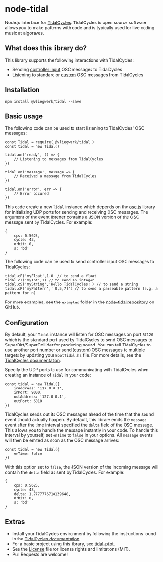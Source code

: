 # node-tidal

Node.js interface for [TidalCycles](https://tidalcycles.org). TidalCycles is open source software allows you to make patterns with code and is typically used for live coding music at algoraves.

## What does this library do?

This library supports the following interactions with TidalCycles:

-   Sending [controller input](https://tidalcycles.org/index.php/Controller_Input) OSC messages to TidalCycles
-   Listening to standard or [custom](https://tidalcycles.org/index.php/Custom_OSC) OSC messages from TidalCycles

## Installation

```
npm install @vliegwerk/tidal --save
```

## Basic usage

The following code can be used to start listening to TidalCycles' OSC messages:

```
const Tidal = require('@vliegwerk/tidal')
const tidal = new Tidal()

tidal.on('ready', () => {
	// Listening to messages from TidalCycles
})

tidal.on('message', message => {
	// Received a message from TidalCycles
})

tidal.on('error', err => {
	// Error occured
})
```

This code create a new `Tidal` instance which depends on the [osc.js](https://www.npmjs.com/package/osc) library for initializing UDP ports for sending and receiving OSC messages. The argument of the event listener contains a JSON version of the OSC message sent by TidalCycles. For example:

```
{
    cps: 0.5625,
    cycle: 43,
    orbit: 0,
    s: 'bd'
}
```

The following code can be used to send controller input OSC messages to TidalCycles:

```
tidal.cF('myFloat',1.0) // to send a float
tidal.cI('myInt',1) // to send an integer
tidal.cS('myString','Hello TidalCycles!') // to send a string
tidal.cP('myPattern','[0,5,7]') // to send a parseable pattern (e.g. a pattern for n)
```

For more examples, see the `examples` folder in the [node-tidal repository](https://github.com/njanssen/node-tidal/tree/master/examples) on GitHub.

## Configuration

By default, your `Tidal` instance will listen for OSC messages on port `57120` which is the standard port used by TidalCycles to send OSC messages to SuperDirt/SuperCollider for producing sound. You can tell TidalCycles to use another port number or send (custom) OSC messages to multiple targets by updating your `BootTidal.hs` file. For more details, see the [TidalCycles documentation](https://tidalcycles.org/index.php/Custom_OSC).

Specify the UDP ports to use for communicating with TidalCycles when creating an instance of `Tidal` in your code:

```
const tidal = new Tidal({
	inAddress: '127.0.0.1',
	inPort: 9000,
	outAddress: '127.0.0.1',
	outPort: 6010
})
```

TidalCycles sends out its OSC messages ahead of the time that the sound event should actually happen.
By default, this library emits the `message` event after the time interval specified the `delta` field of the OSC message.
This allows you to handle the message instantly in your code.
To handle this interval by yourself, set `onTime` to `false` in your options.
All `message` events will then be emited as soon as the OSC message arrives:

```
const tidal = new Tidal({
	onTime: false
})
```

With this option set to `false`, the JSON version of the incoming message will contain the `delta` field as sent by TidalCycles.
For example:

```
{
    cps: 0.5625,
    cycle: 43,
    delta: 1.7777776718139648,
    orbit: 0,
    s: 'bd'
}
```

## Extras

-   Install your TidalCycles environment by following the instructions found in the [TidalCycles documentation](https://tidalcycles.org/index.php/Installation).
-   For a basic project using this library, see [tidal-pilot](https://github.com/njanssen/tidal-pilot).
-   See the [License](LICENSE) file for license rights and limitations (MIT).
-   Pull Requests are welcome!
